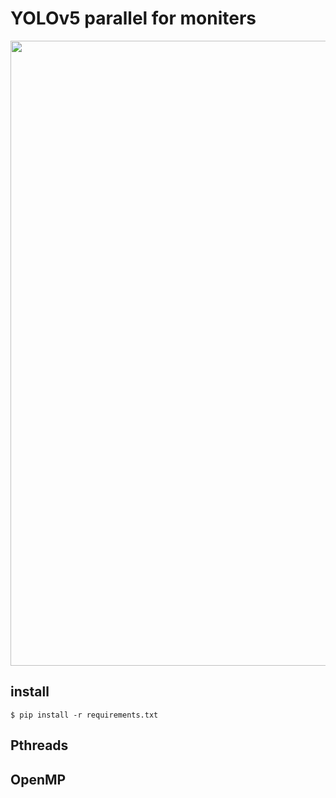# YOLOv5 parallel for moniters
<img src="https://user-images.githubusercontent.com/26833433/98699617-a1595a00-2377-11eb-8145-fc674eb9b1a7.jpg" width="1000"></a>

## install
```
$ pip install -r requirements.txt
```

## Pthreads

## OpenMP





